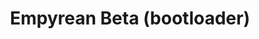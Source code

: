 ---
layout: pid
title: Empyrean Beta (bootloader)
owner: Etherkit
license: GPL3
site: http://www.etherkit.com/
source: https://github.com/etherkit/Empyrean/
---